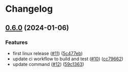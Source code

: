 # Changelog

## [0.6.0](https://github.com/orbiter-rs/orbiter/compare/v0.5.0...v0.6.0) (2024-01-06)


### Features

* first linux release ([#11](https://github.com/orbiter-rs/orbiter/issues/11)) ([5c477eb](https://github.com/orbiter-rs/orbiter/commit/5c477eb7577591007b14cce998d5a1942b33bb2a))
* update ci workflow to build and test ([#10](https://github.com/orbiter-rs/orbiter/issues/10)) ([cc79662](https://github.com/orbiter-rs/orbiter/commit/cc796621d290391228a53d54859af041109a456d))
* update command ([#12](https://github.com/orbiter-rs/orbiter/issues/12)) ([59c1363](https://github.com/orbiter-rs/orbiter/commit/59c13638dac46f894ab6a2d64c87db94ed8db8e6))
